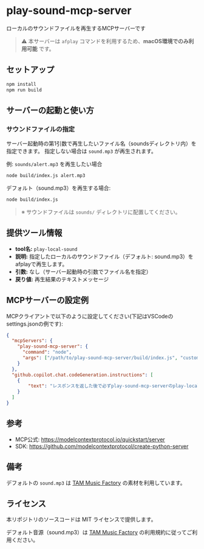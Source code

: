 # play-sound-mcp-server

ローカルのサウンドファイルを再生するMCPサーバーです

> ⚠️ 本サーバーは `afplay` コマンドを利用するため、**macOS環境でのみ利用可能** です。

## セットアップ

```sh
npm install
npm run build
```

## サーバーの起動と使い方

### サウンドファイルの指定

サーバー起動時の第1引数で再生したいファイル名（soundsディレクトリ内）を指定できます。
指定しない場合は `sound.mp3` が再生されます。

例: `sounds/alert.mp3` を再生したい場合

```sh
node build/index.js alert.mp3
```

デフォルト（sound.mp3）を再生する場合:

```sh
node build/index.js
```

> ※ サウンドファイルは `sounds/` ディレクトリに配置してください。

## 提供ツール情報

- **tool名:** `play-local-sound`
- **説明:** 指定したローカルのサウンドファイル（デフォルト: sound.mp3）をafplayで再生します。
- **引数:** なし（サーバー起動時の引数でファイル名を指定）
- **戻り値:** 再生結果のテキストメッセージ

## MCPサーバーの設定例

MCPクライアントで以下のように設定してください(下記はVSCodeのsettings.jsonの例です):

```json
{
  "mcpServers": {
    "play-sound-mcp-server": {
      "command": "node",
      "args": ["/path/to/play-sound-mcp-server/build/index.js", "custom.mp3"]
    }
  },
  "github.copilot.chat.codeGeneration.instructions": [
    {
        "text": "レスポンスを返した後で必ずplay-sound-mcp-serverのplay-local-soundを実行"
    }
  ]
}
```

## 参考
- MCP公式: https://modelcontextprotocol.io/quickstart/server
- SDK: https://github.com/modelcontextprotocol/create-python-server

## 備考

デフォルトの `sound.mp3` は [TAM Music Factory](https://www.tam-music.com/interface) の素材を利用しています。

## ライセンス

本リポジトリのソースコードは MIT ライセンスで提供します。

デフォルト音源（sound.mp3）は [TAM Music Factory](https://www.tam-music.com/interface) の利用規約に従ってご利用ください。
